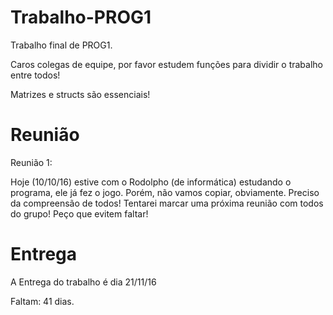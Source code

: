 # Trabalho-PROG1

Trabalho final de PROG1.

Caros colegas de equipe, por favor estudem funções para dividir o trabalho entre todos!

Matrizes e structs são essenciais!

# Reunião

Reunião 1: 

Hoje (10/10/16) estive com o Rodolpho (de informática) estudando o programa, ele já fez o jogo. Porém, não vamos copiar, obviamente. Preciso da compreensão de todos! Tentarei marcar uma próxima reunião com todos do grupo! Peço que evitem faltar! 

# Entrega

A Entrega do trabalho é dia 21/11/16

Faltam: 41 dias.
